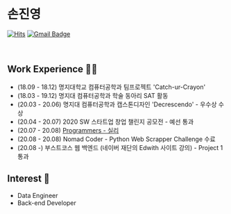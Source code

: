 # 손진영 


[![Hits](https://hits.seeyoufarm.com/api/count/incr/badge.svg?url=https%3A%2F%2Fgithub.com%2Fchajuhui123&count_bg=%23FFD5D5&title_bg=%23FF7575&icon=&icon_color=%23E7E7E7&title=VISIT&edge_flat=false)](https://hits.seeyoufarm.com)
[![Gmail Badge](https://img.shields.io/badge/Gmail-d14836?style=flat-square&logo=Gmail&logoColor=white&link=mailto:jjuhee0913@gmail.com)](mailto:jysohn0825@gmail.com)

<br>

## Work Experience 🤹‍♀️
- (18.09 - 18.12) 명지대학교 컴퓨터공학과 팀프로젝트 'Catch-ur-Crayon'
- (18.03 - 19.12) 명지대 컴퓨터공학과 학술 동아리 SAT 활동
- (20.03 - 20.06) 명지대 컴퓨터공학과 캡스톤디자인 'Decrescendo' - 우수상 수상
- (20.04 - 20.07) 2020 SW 스타트업 창업 챌린지 공모전 - 예선 통과
- (20.07 - 20.08) [Programmers - 실리](https://github.com/jysohn0825)
- (20.08 - 20.08) Nomad Coder - Python Web Scrapper Challenge 수료
- (20.08 -) 부스트코스 웹 백엔드 (네이버 재단의 Edwith 사이트 강의) - Project 1 통과

## Interest 👀
- Data Engineer
- Back-end Developer
